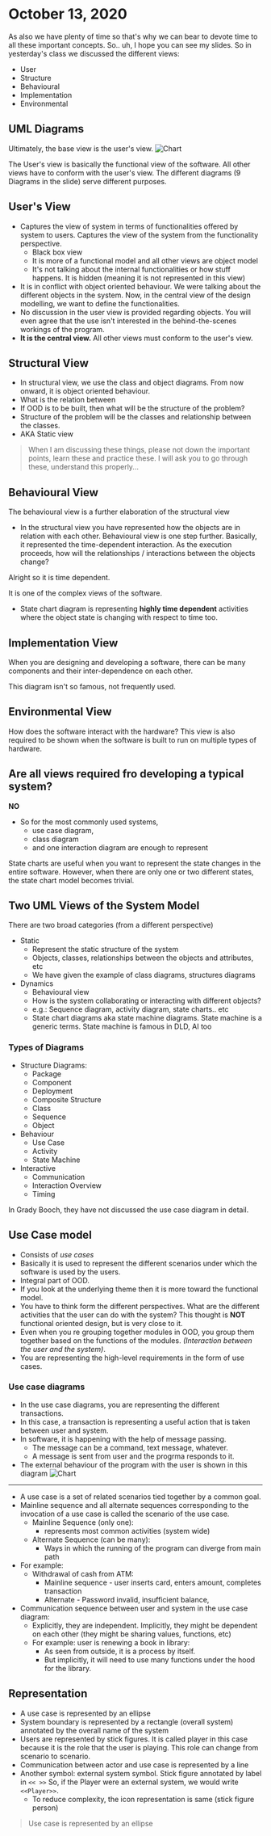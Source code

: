 # October 13, 2020

As also we have plenty of time so that's why we can bear to devote time to all these important concepts. So.. uh, I hope you can see my slides. So in yesterday's class we discussed the different views:
- User 
- Structure
- Behavioural
- Implementation
- Environmental

## UML Diagrams
Ultimately, the base view is the user's view.
![Chart](./static/oct-13/oval.png)

The User's view is basically the functional view of the software. All other views have to conform with the user's view. The different diagrams (9 Diagrams in the slide) serve different purposes.

## User's View
- Captures the view of system in terms of functionalities offered by system to users. Captures the view of the system from the functionality perspective.
	- Black box view
	- It is more of a functional model and all other views are object model
	- It's not talking about the internal functionalities or how stuff happens. It is hidden (meaning it is not represented in this view)
- It is in conflict with object oriented behaviour. We were talking about the different objects in the system. Now, in the central view of the design modelling, we want to define the functionalities.
- No discussion in the user view is provided regarding objects. You will even agree that the use isn't interested in the behind-the-scenes workings of the program.
- **It is the central view.** All other views must conform to the user's view.


## Structural View
- In structural view, we use the class and object diagrams. From now onward, it is object oriented behaviour.
- What is the relation between 
- If OOD is to be built, then what will be the structure of the problem? 
- Structure of the problem will be the classes and relationship between the classes.
- AKA Static view
> When I am discussing these things, please not down the important points, learn these and practice these. I will ask you to go through these, understand this properly... 

## Behavioural View
The behavioural view is a further elaboration of the structural view

- In the structural view you have represented how the objects are in relation with each other. Behavioural view is one step further. Basically, it represented the time-dependent interaction. As the execution proceeds, how will the relationships  / interactions between the objects change?

Alright so it is time dependent.

It is one of the complex views of the software. 
- State chart diagram is representing **highly time dependent** activities where the object state is changing with respect to time too.


## Implementation View
When you are designing and developing a software, there can be many components and their inter-dependence on each other. 

This diagram isn't so famous, not frequently used.

## Environmental View
How does the software interact with the hardware? This view is also required to be shown when the software is built to run on multiple types of hardware.


## Are all views required fro developing a typical system?
**NO**
- So for the most commonly used systems, 
	- use case diagram,
	- class diagram 
	- and one interaction diagram are enough to represent

State charts are useful when you want to represent the state changes in the entire software. However, when there are only one or two different states, the state chart model becomes trivial.


## Two UML Views of the System Model

There are two broad categories (from a different perspective)
- Static
	- Represent the static structure of the system
	- Objects, classes, relationships between the objects and attributes, etc
	- We have given the example of class diagrams, structures diagrams
- Dynamics
	- Behavioural view
	- How is the system collaborating or interacting with different objects?
	- e.g.: Sequence diagram, activity diagram, state charts.. etc
	- State chart diagrams aka state machine diagrams. State machine is a generic terms. State machine is famous in DLD, AI too

### Types of Diagrams
- Structure Diagrams:
	- Package
	- Component
	- Deployment
	- Composite Structure
	- Class
	- Sequence
	- Object
- Behaviour
	- Use Case 
	- Activity
	- State Machine
- Interactive
	- Communication
	- Interaction Overview
	- Timing

In Grady Booch, they have not discussed the use case diagram in detail.

## Use Case model 
- Consists of *use cases* 
- Basically it is used to represent the different scenarios under which the software is used by the users.
- Integral part of OOD.
- If you look at the underlying theme then it is more toward the functional model. 
- You have to think form the different perspectives. What are the different activities that the user can do with the system? This thought is **NOT** functional oriented design, but is very close to it.
- Even when you re grouping together modules in OOD, you group them together based on the functions of the modules. *(Interaction between the user and the system)*.
- You are representing the high-level requirements in the form of use cases.

### Use case diagrams
- In the use case diagrams, you are representing the different transactions. 
- In this case, a transaction is representing a useful action that is taken between user and system. 
- In software, it is happening with the help of message passing. 
	- The message can be a command, text message, whatever. 
	- A message is sent from user and the progrma responds to it.
- The external behaviour of the program with the user is shown in this diagram
![Chart](./static/oct-13/diagram.png)
---
- A use case is a set of related scenarios tied together by a common goal.
- Mainline sequence and all alternate sequences corresponding to the invocation of a use case is called the scenario of the use case.
	- Mainline Sequence (only one):
		- represents most common activities (system wide)
	- Alternate Sequence (can be many):
		- Ways in which the running of the program can diverge from main path
- For example: 
	- Withdrawal of cash from ATM: 
		- Mainline sequence - user inserts card, enters amount, completes transaction
		- Alternate - Password invalid, insufficient balance, 
- Communication sequence between user and system in the use case diagram:
	- Explicitly, they are independent. Implicitly, they might be dependent on each other (they might be sharing values, functions, etc)
	- For example: user is renewing a book in library:
		- As seen from outside, it is a process by itself.
		- But implicitly, it will need to use many functions under the hood for the library.

## Representation 
- A use case is represented by an ellipse
- System boundary is represented by a rectangle (overall system) annotated by the overall name of the system
- Users are represented by stick figures. It is called player in this case because it is the role that the user is playing. This role can change from scenario to scenario.
- Communication between actor and use case is represented by a line
- Another symbol: external system symbol. Stick figure annotated by label in `<< >>` So, if the Player were an external system, we would write `<<Player>>`.
	- To reduce complexity, the icon representation is same (stick figure person)
> Use case is represented by an ellipse



